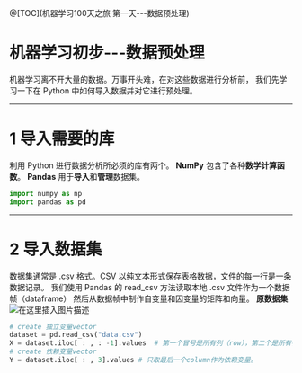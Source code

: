 @[TOC](机器学习100天之旅 第一天---数据预处理)
# 机器学习初步---数据预处理

机器学习离不开大量的数据。万事开头难，在对这些数据进行分析前，
我们先学习一下在 Python 中如何导入数据并对它进行预处理。

---
# 1 导入需要的库
利用 Python 进行数据分析所必须的库有两个。
__NumPy__ 包含了各种**数学计算函数**。
__Pandas__ 用于**导入**和**管理**数据集。

```python
import numpy as np
import pandas as pd
```
---
# 2 导入数据集
数据集通常是 .csv 格式。CSV 以纯文本形式保存表格数据，文件的每一行是一条数据记录。
我们使用 Pandas 的 read_csv 方法读取本地 .csv 文件作为一个数据帧（dataframe）
然后从数据帧中制作自变量和因变量的矩阵和向量。
**原数据集**
![在这里插入图片描述](https://img-blog.csdnimg.cn/20190531090722344.png?x-oss-process=image/watermark,type_ZmFuZ3poZW5naGVpdGk,shadow_10,text_aHR0cHM6Ly9ibG9nLmNzZG4ubmV0L3FxXzQxMDEwMzYz,size_16,color_FFFFFF,t_70)
```python
# create 独立变量vector
dataset = pd.read_csv("data.csv")
X = dataset.iloc[ : , : -1].values  # 第一个冒号是所有列（row），第二个是所有行（column）除了最后一个(Purchased)
# create 依赖变量vector
Y = dataset.iloc[ : , 3].values # 只取最后一个column作为依赖变量。
```